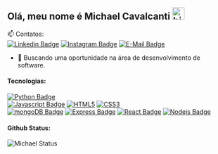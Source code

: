 ## Olá, meu nome é Michael Cavalcanti <img src="https://user-images.githubusercontent.com/1303154/88677602-1635ba80-d120-11ea-84d8-d263ba5fc3c0.gif" width="28px" alt="hi">

:mailbox: Contatos:
<br>
[![Linkedin Badge](https://img.shields.io/badge/-Linkedin-0e76a8?style=flat&labelColor=0e76a8&logo=linkedin&logoColor=white)](https://www.linkedin.com/in/michael-cavalcanti-177690218/) [![Instagram Badge](https://img.shields.io/badge/-Instagram-blue?style=flat&labelColor=blue&logo=instagram&logoColor=white)](https://instagram.com/michaelmlcavalcanti) [![E-Mail Badge](https://img.shields.io/badge/EMail-c0392b?style=flat&labelColor=c0392b&logo=gmail&logoColor=white)](mailto:michaelmlcavalcanti@gmail.com)

- 🔭 Buscando uma oportunidade na área de desenvolvimento de software.
#### Tecnologias:
[![Python Badge](https://img.shields.io/badge/-Python-F0DB4F?style=for-the-badge&labelColor=blue&logo=Python&logoColor=F0DB4F)](#)
<br>
[![Javascript Badge](https://img.shields.io/badge/-Javascript-F0DB4F?style=for-the-badge&labelColor=black&logo=javascript&logoColor=F0DB4F)](#)
[![HTML5](https://img.shields.io/badge/-HTML_5-orange?style=for-the-badge&labelColor=white&logo=html5&logoColor=orange)](#)
[![CSS3](https://img.shields.io/badge/-CSS_3-blue?style=for-the-badge&labelColor=white&logo=css3&logoColor=blue)](#)
<br>
[![mongoDB Badge](https://img.shields.io/badge/-MongoDB-3C873A?style=for-the-badge&labelColor=black&logo=MongoDB&logoColor=greenF)](#)
[![Express Badge](https://img.shields.io/badge/-Express-grey?style=for-the-badge&labelColor=black&logo=express&logoColor=white)](#)
[![React Badge](https://img.shields.io/badge/-React-61DBFB?style=for-the-badge&labelColor=black&logo=react&logoColor=61DBFB)](#)
[![Nodejs Badge](https://img.shields.io/badge/-Node-3C873A?style=for-the-badge&labelColor=black&logo=node.js&logoColor=3C873A)](#)

#### Github Status:

![Michael Status](https://github-readme-stats.vercel.app/api?username=michaelmlcavalcanti&count_private=true&theme=tokyonight&hide=contribs,prs)

</details>
